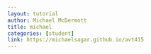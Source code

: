 ```yaml
---
layout: tutorial
author: Michael McDermott
title: michael
categories: [student]
link: https://michaelsagar.github.io/avt415
---
```

